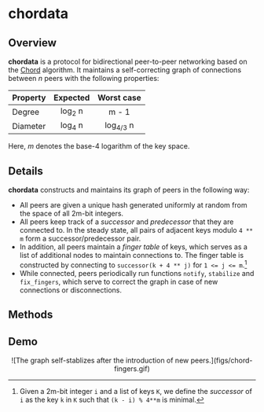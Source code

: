 # chordata

## Overview

**chordata** is a protocol for bidirectional peer-to-peer networking based on the [Chord](https://pdos.csail.mit.edu/papers/ton:chord/paper-ton.pdf) algorithm. It maintains a self-correcting graph of connections between *n* peers with the following properties:

| Property | Expected | Worst case |
| --- | :---: | :---: |
| Degree | log<sub>2</sub> n | m - 1 |
| Diameter | log<sub>4</sub>  n | log<sub>4/3</sub> n |

Here, *m* denotes the base-4 logarithm of the key space.

## Details

**chordata** constructs and maintains its graph of peers in the following way:
* All peers are given a unique hash generated uniformly at random from the space of all 2m-bit integers.
* All peers keep track of a *successor* and *predecessor* that they are connected to. In the steady state, all pairs of adjacent keys modulo `4 ** m` form a successor/predecessor pair.
* In addition, all peers maintain a *finger table* of keys, which serves as a list of additional nodes to maintain connections to. The finger table is constructed by connecting to `successor(k + 4 ** j)` for `1 <= j <= m`.[^1]
* While connected, peers periodically run functions `notify`, `stabilize` and `fix_fingers`, which serve to correct the graph in case of new connections or disconnections.

[^1]: Given a 2m-bit integer `i` and a list of keys `K`, we define the *successor* of `i` as the key `k` in `K` such that `(k - i) % 4**m` is minimal.

## Methods

## Demo

<center>
![The graph self-stablizes after the introduction of new peers.](figs/chord-fingers.gif)
</center>

